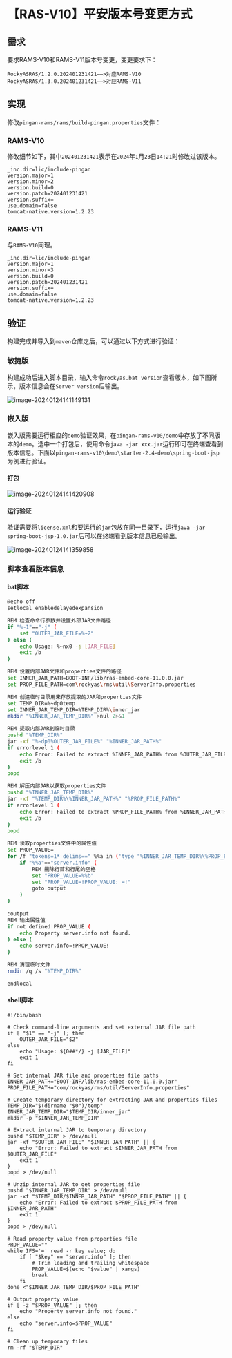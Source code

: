 # 【RAS-V10】平安版本号变更方式

## 需求

要求RAMS-V10和RAMS-V11版本号变更，变更要求下：

```
RockyASRAS/1.2.0.202401231421——>对应RAMS-V10
RockyASRAS/1.3.0.202401231421——>对应RAMS-V11
```

## 实现

修改`pingan-rams/rams/build-pingan.properties`文件：

### RAMS-V10

修改细节如下，其中`202401231421`表示在`2024`年`1`月`23`日`14:21`时修改过该版本。

```properties
_inc.dir=lic/include-pingan
version.major=1
version.minor=2
version.build=0
version.patch=202401231421
version.suffix=
use.domain=false
tomcat-native.version=1.2.23
```

### RAMS-V11

与`RAMS-V10`同理。

```properties
_inc.dir=lic/include-pingan
version.major=1
version.minor=3
version.build=0
version.patch=202401231421
version.suffix=
use.domain=false
tomcat-native.version=1.2.23
```

## 验证

构建完成并导入到`maven`仓库之后，可以通过以下方式进行验证：

### 敏捷版

构建成功后进入脚本目录，输入命令`rockyas.bat version`查看版本，如下图所示，版本信息会在`Server version`后输出。

![image-20240124141149131](./imgs/image-20240124141149131.png)

### 嵌入版

嵌入版需要运行相应的`demo`验证效果，在`pingan-rams-v10/demo`中存放了不同版本的`demo`。选中一个打包后，使用命令`java -jar xxx.jar`运行即可在终端查看到版本信息。下面以`pingan-rams-v10\demo\starter-2.4-demo\spring-boot-jsp`为例进行验证。

#### 打包

![image-20240124141420908](./imgs/image-20240124141420908.png)

#### 运行验证

验证需要将`license.xml`和要运行的`jar`包放在同一目录下，运行`java -jar spring-boot-jsp-1.0.jar`后可以在终端看到版本信息已经输出。

![image-20240124141359858](./imgs/image-20240124141359858.png)

### 脚本查看版本信息

#### bat脚本

```bash
@echo off
setlocal enabledelayedexpansion

REM 检查命令行参数并设置外部JAR文件路径
if "%~1"=="-j" (
    set "OUTER_JAR_FILE=%~2"
) else (
    echo Usage: %~nx0 -j [JAR_FILE]
    exit /b
)

REM 设置内部JAR文件和properties文件的路径
set INNER_JAR_PATH=BOOT-INF/lib/ras-embed-core-11.0.0.jar
set PROP_FILE_PATH=com\rockyas\rms\util\ServerInfo.properties

REM 创建临时目录用来存放提取的JAR和properties文件
set TEMP_DIR=%~dp0temp
set INNER_JAR_TEMP_DIR=%TEMP_DIR%\inner_jar
mkdir "%INNER_JAR_TEMP_DIR%" >nul 2>&1

REM 提取内部JAR到临时目录
pushd "%TEMP_DIR%"
jar -xf "%~dp0%OUTER_JAR_FILE%" "%INNER_JAR_PATH%"
if errorlevel 1 (
    echo Error: Failed to extract %INNER_JAR_PATH% from %OUTER_JAR_FILE%
    exit /b
)
popd

REM 解压内部JAR以获取properties文件
pushd "%INNER_JAR_TEMP_DIR%"
jar -xf "%TEMP_DIR%\%INNER_JAR_PATH%" "%PROP_FILE_PATH%"
if errorlevel 1 (
    echo Error: Failed to extract %PROP_FILE_PATH% from %INNER_JAR_PATH%
    exit /b
)
popd

REM 读取properties文件中的属性值
set PROP_VALUE=
for /f "tokens=1* delims==" %%a in ('type "%INNER_JAR_TEMP_DIR%\%PROP_FILE_PATH%" 2^>nul') do (
    if "%%a"=="server.info" (
        REM 删除行首和行尾的空格
        set "PROP_VALUE=%%b"
        set "PROP_VALUE=!PROP_VALUE: =!"
        goto output
    )
)

:output
REM 输出属性值
if not defined PROP_VALUE (
    echo Property server.info not found.
) else (
    echo server.info=!PROP_VALUE!
)

REM 清理临时文件
rmdir /q /s "%TEMP_DIR%"

endlocal
```

#### shell脚本

```shell
#!/bin/bash

# Check command-line arguments and set external JAR file path
if [ "$1" == "-j" ]; then
    OUTER_JAR_FILE="$2"
else
    echo "Usage: ${0##*/} -j [JAR_FILE]"
    exit 1
fi

# Set internal JAR file and properties file paths
INNER_JAR_PATH="BOOT-INF/lib/ras-embed-core-11.0.0.jar"
PROP_FILE_PATH="com/rockyas/rms/util/ServerInfo.properties"

# Create temporary directory for extracting JAR and properties files
TEMP_DIR="$(dirname "$0")/temp"
INNER_JAR_TEMP_DIR="$TEMP_DIR/inner_jar"
mkdir -p "$INNER_JAR_TEMP_DIR"

# Extract internal JAR to temporary directory
pushd "$TEMP_DIR" > /dev/null
jar -xf "$OUTER_JAR_FILE" "$INNER_JAR_PATH" || {
    echo "Error: Failed to extract $INNER_JAR_PATH from $OUTER_JAR_FILE"
    exit 1
}
popd > /dev/null

# Unzip internal JAR to get properties file
pushd "$INNER_JAR_TEMP_DIR" > /dev/null
jar -xf "$TEMP_DIR/$INNER_JAR_PATH" "$PROP_FILE_PATH" || {
    echo "Error: Failed to extract $PROP_FILE_PATH from $INNER_JAR_PATH"
    exit 1
}
popd > /dev/null

# Read property value from properties file
PROP_VALUE=""
while IFS='=' read -r key value; do
    if [ "$key" == "server.info" ]; then
        # Trim leading and trailing whitespace
        PROP_VALUE=$(echo "$value" | xargs)
        break
    fi
done <"$INNER_JAR_TEMP_DIR/$PROP_FILE_PATH"

# Output property value
if [ -z "$PROP_VALUE" ]; then
    echo "Property server.info not found."
else
    echo "server.info=$PROP_VALUE"
fi

# Clean up temporary files
rm -rf "$TEMP_DIR"
```

